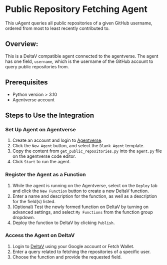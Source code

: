 # Public Repository Fetching Agent

This uAgent queries all public repositories of a given GitHub username, ordered from most to least recently contributed to.

## Overview:

This is a DeltaV compatible agent connected to the agentverse. The agent has one field, `username`, which is the username of the GitHub account to query public repositories from.

## Prerequisites

- Python version > 3.10
- Agentverse account

## Steps to Use the Integration

### Set Up Agent on Agentverse

1. Create an account and login to [Agentverse](https://agentverse.ai).
2. Click the `New Agent` button, and select the `Blank Agent` template.
3. Copy the content from `get_public_repositories.py` into the `agent.py` file on the agentverse code editor.
4. Click `Start` to run the agent.

### Register the Agent as a Function

1. While the agent is running on the Agentverse, select on the `Deploy` tab and click the `New Function` button to create a new DeltaV function.
2. Enter a name and description for the function, as well as a description for the field(s) listed.
3. (Optional) Test the newly formed function on DeltaV by turning on advanced settings, and select `My Functions` from the function group dropdown.
4. Deploy the function to DeltaV by clicking `Publish`.

### Access the Agent on DeltaV

1. Login to [DeltaV](https://deltav.agentverse.ai/home) using your Google account or Fetch Wallet.
2. Enter a query related to fetching the repositories of a specific user.
3. Choose the function and provide the requested field.
